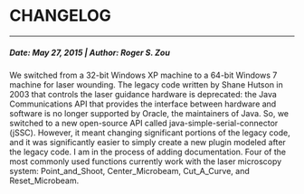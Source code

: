# CHANGELOG
___

##### Date: May 27, 2015 | Author: Roger S. Zou
We switched from a 32-bit Windows XP machine to a 64-bit Windows 7 machine for laser wounding. The legacy code written by Shane Hutson in 2003 that controls the laser guidance hardware is deprecated: the Java Communications API that provides the interface between hardware and software is no longer supported by Oracle, the maintainers of Java. So, we switched to a new open-source API called java-simple-serial-connector (jSSC). However, it meant changing significant portions of the legacy code, and it was significantly easier to simply create a new plugin modeled after the legacy code. I am in the process of adding documentation. Four of the most commonly used functions currently work with the laser microscopy system: Point_and_Shoot, Center_Microbeam, Cut_A_Curve, and Reset_Microbeam.
